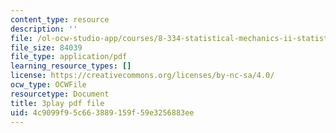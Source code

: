 ```yaml
---
content_type: resource
description: ''
file: /ol-ocw-studio-app/courses/8-334-statistical-mechanics-ii-statistical-physics-of-fields-spring-2014/4c9099f95c663889159f59e3256883ee_MphmZC2o0aM.pdf
file_size: 84039
file_type: application/pdf
learning_resource_types: []
license: https://creativecommons.org/licenses/by-nc-sa/4.0/
ocw_type: OCWFile
resourcetype: Document
title: 3play pdf file
uid: 4c9099f9-5c66-3889-159f-59e3256883ee
---
```

